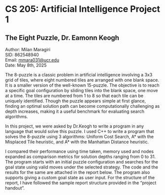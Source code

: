 # CS 205: Artificial Intelligence Project 1
## The Eight Puzzle, Dr. Eamonn Keogh

Author: Milan Maragiri  
SID: 862548940  
Email: mmara031@ucr.edu  
Date: May 8th, 2025  

The 8-puzzle is a classic problem in artificial intelligence involving a 3x3 grid of tiles, where eight numbered tiles are arranged with one blank space. It is a smaller version of the well-known 15-puzzle. The objective is to reach a specific goal configuration by sliding tiles into the blank space, one move at a time. The tiles are numbered from 1 to 8 so that each tile can be uniquely identified. Though the puzzle appears simple at first glance, finding an optimal solution path can become computationally challenging as depth increases, making it a useful benchmark for evaluating search algorithms.  
  
In this project, we were asked by Dr.Keogh to write a program in any language that would solve this puzzle. I used C++ to write a program that solves the 8-puzzle using 3 algorithms: Uniform Cost Search, A* with the Misplaced Tile heuristic, and A* with the Manhattan Distance heuristic.  
  
I compared their performance using time taken, memory used and nodes expanded as comparison metrics for solution depths ranging from 0 to 31. The program starts with an initial puzzle configuration and searches for the goal state using valid moves under the selected strategy. The code and the results for the same are attached in the report below. The program also supports giving a custom goal state as user input. For the structure of the report, I have followed the sample report structure provided in the “project handout”.  